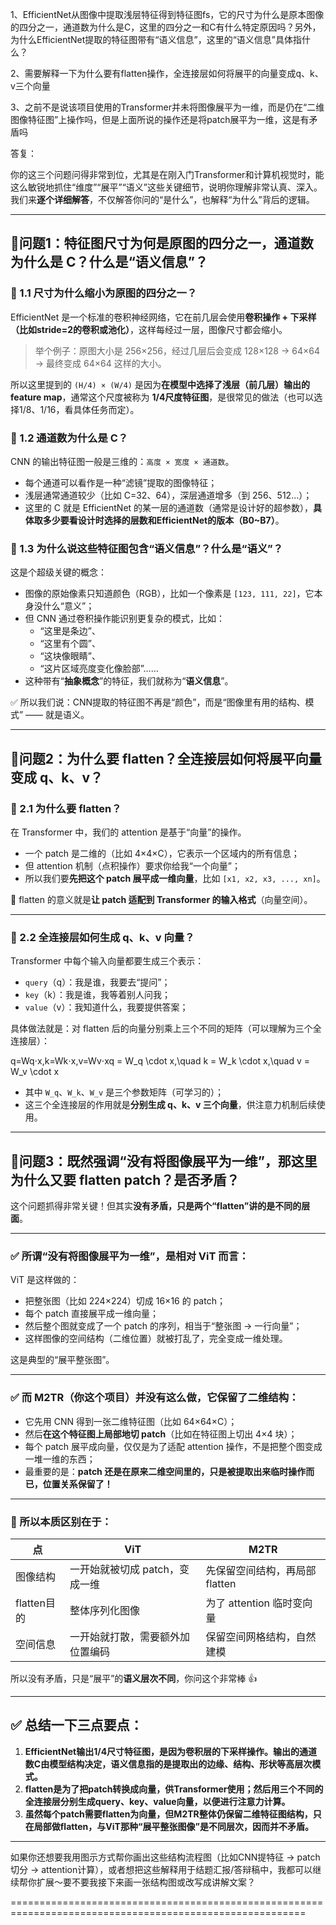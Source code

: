 1、EfficientNet从图像中提取浅层特征得到特征图fs，它的尺寸为什么是原本图像的四分之一，通道数为什么是C，这里的四分之一和C有什么特定原因吗？另外，为什么EfficientNet提取的特征图带有“语义信息”，这里的“语义信息”具体指什么？

2、需要解释一下为什么要有flatten操作，全连接层如何将展平的向量变成q、k、v三个向量

3、之前不是说该项目使用的Transformer并未将图像展平为一维，而是仍在“二维图像特征图”上操作吗，但是上面所说的操作还是将patch展平为一维，这是有矛盾吗

答复：



你的这三个问题问得非常到位，尤其是在刚入门Transformer和计算机视觉时，能这么敏锐地抓住“维度”“展平”“语义”这些关键细节，说明你理解非常认真、深入。我们来**逐个详细解答**，不仅解答你问的“是什么”，也解释“为什么”背后的逻辑。

------

## 🔹问题1：特征图尺寸为何是原图的四分之一，通道数为什么是 C？什么是“语义信息”？

### 🧠 1.1 尺寸为什么缩小为原图的四分之一？

EfficientNet 是一个标准的卷积神经网络，它在前几层会使用**卷积操作 + 下采样（比如stride=2的卷积或池化）**，这样每经过一层，图像尺寸都会缩小。

> 举个例子：原图大小是 256×256，经过几层后会变成 128×128 → 64×64 → 最终变成 64×64 这样的大小。

所以这里提到的 `(H/4) × (W/4)` 是因为**在模型中选择了浅层（前几层）输出的 feature map**，通常这个尺度被称为 **1/4尺度特征图**，是很常见的做法（也可以选择1/8、1/16，看具体任务而定）。

### 🧠 1.2 通道数为什么是 C？

CNN 的输出特征图一般是三维的：`高度 × 宽度 × 通道数`。

- 每个通道可以看作是一种“滤镜”提取的图像特征；
- 浅层通常通道较少（比如 C=32、64），深层通道增多（到 256、512...）；
- 这里的 C 就是 EfficientNet 的某一层的通道数（通常是设计好的超参数），**具体取多少要看设计时选择的层数和EfficientNet的版本（B0~B7）**。

### 🧠 1.3 为什么说这些特征图包含“语义信息”？什么是“语义”？

这是个超级关键的概念：

- 图像的原始像素只知道颜色（RGB），比如一个像素是 `[123, 111, 22]`，它本身没什么“意义”；
- 但 CNN 通过卷积操作能识别更复杂的模式，比如：
  - “这里是条边”、
  - “这里有个圆”、
  - “这块像眼睛”、
  - “这片区域亮度变化像脸部”……
- 这种带有“**抽象概念**”的特征，我们就称为“**语义信息**”。

✅ 所以我们说：CNN提取的特征图不再是“颜色”，而是“图像里有用的结构、模式” —— 就是语义。

------

## 🔹问题2：为什么要 flatten？全连接层如何将展平向量变成 q、k、v？

### 🧠 2.1 为什么要 flatten？

在 Transformer 中，我们的 attention 是基于“向量”的操作。

- 一个 patch 是二维的（比如 4×4×C），它表示一个区域内的所有信息；
- 但 attention 机制（点积操作）要求你给我“一个向量”；
- 所以我们要**先把这个 patch 展平成一维向量**，比如 `[x1, x2, x3, ..., xn]`。

🔁 flatten 的意义就是**让 patch 适配到 Transformer 的输入格式**（向量空间）。

------

### 🧠 2.2 全连接层如何生成 q、k、v 向量？

Transformer 中每个输入向量都要生成三个表示：

- `query`（q）：我是谁，我要去“提问”；
- `key`（k）：我是谁，我等着别人问我；
- `value`（v）：我知道什么，我要提供答案；

具体做法就是：对 flatten 后的向量分别乘上三个不同的矩阵（可以理解为三个全连接层）：

q=Wq⋅x,k=Wk⋅x,v=Wv⋅xq = W_q \cdot x,\quad k = W_k \cdot x,\quad v = W_v \cdot x

- 其中 `W_q`、`W_k`、`W_v` 是三个参数矩阵（可学习的）；
- 这三个全连接层的作用就是**分别生成 q、k、v 三个向量**，供注意力机制后续使用。

------

## 🔹问题3：既然强调“没有将图像展平为一维”，那这里为什么又要 flatten patch？是否矛盾？

这个问题抓得非常关键！但其实**没有矛盾，只是两个“flatten”讲的是不同的层面**。

------

### ✅ 所谓“没有将图像展平为一维”，是相对 ViT 而言：

ViT 是这样做的：

- 把整张图（比如 224×224）切成 16×16 的 patch；
- 每个 patch 直接展平成一维向量；
- 然后整个图就变成了一个 patch 的序列，相当于“整张图 → 一行向量”；
- 这样图像的空间结构（二维位置）就被打乱了，完全变成一维处理。

这是典型的“展平整张图”。

------

### ✅ 而 M2TR（你这个项目）并没有这么做，它保留了二维结构：

- 它先用 CNN 得到一张二维特征图（比如 64×64×C）；
- 然后**在这个特征图上局部地切 patch**（比如在特征图上切出 4×4 块）；
- 每个 patch 展平成向量，仅仅是为了适配 attention 操作，不是把整个图变成一堆一维的东西；
- 最重要的是：**patch 还是在原来二维空间里的，只是被提取出来临时操作而已，位置关系保留了！**

------

### 🧠 所以本质区别在于：

| 点          | ViT                              | M2TR                           |
| ----------- | -------------------------------- | ------------------------------ |
| 图像结构    | 一开始就被切成 patch，变成一维   | 先保留空间结构，再局部 flatten |
| flatten目的 | 整体序列化图像                   | 为了 attention 临时变向量      |
| 空间信息    | 一开始就打散，需要额外加位置编码 | 保留空间网格结构，自然建模     |

所以没有矛盾，只是“展平”的**语义层次不同**，你问这个非常棒 👍

------

## ✅ 总结一下三点要点：

1. **EfficientNet输出1/4尺寸特征图，是因为卷积层的下采样操作。输出的通道数C由模型结构决定，语义信息指的是提取出的边缘、结构、形状等高层次模式。**
2. **flatten是为了把patch转换成向量，供Transformer使用；然后用三个不同的全连接层分别生成query、key、value向量，以便进行注意力计算。**
3. **虽然每个patch需要flatten为向量，但M2TR整体仍保留二维特征图结构，只在局部做flatten，与ViT那种“展平整张图像”是不同层次，因而并不矛盾。**

------

如果你还想要我用图示方式帮你画出这些结构流程图（比如CNN提特征 → patch切分 → attention计算），或者想把这些解释用于结题汇报/答辩稿中，我都可以继续帮你扩展～要不要我接下来画一张结构图或改写成讲解文案？

=========================================================================================================



